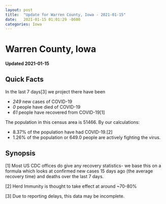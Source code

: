 ```yaml
---
layout: post
title:  "Update for Warren County, Iowa - 2021-01-15"
date:   2021-01-15 01:01:29 -0600
categories: Iowa
---
```


# Warren County, Iowa
#### Updated 2021-01-15

## Quick Facts

In the last 7 days[3] we project there have been
- *249* new cases of COVID-19
- *0* people have died of COVID-19
- *61* people have recovered from COVID-19[1]

The population in this census area is 51466. By our calculations:
- 8.37% of the population have had COVID-19.[2]
- 1.26% of the population or 649.0 people are actively fighting the virus.

## Synopsis




[1] Most US CDC offices do give any recovery statistics- we base this on a formula which looks at confirmed new cases
15 days ago (the average recovery time) and deaths over the last 7 days.

[2] Herd Immunity is thought to take effect at around ~70-80%

[3] Due to reporting delays, this data may be incomplete.
 
    
